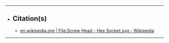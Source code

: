 ***

- ## Citation(s)
  - [en.wikipedia.org | File:Screw Head - Hex Socket.svg - Wikipedia](https://en.wikipedia.org/wiki/File:Screw_Head_-_Hex_Socket.svg)

***